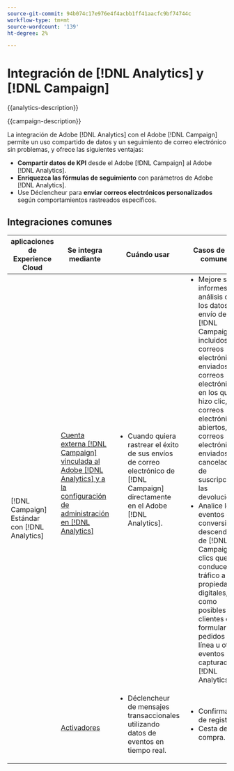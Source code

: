 ```yaml
---
source-git-commit: 94b074c17e976e4f4acbb1ff41aacfc9bf74744c
workflow-type: tm+mt
source-wordcount: '139'
ht-degree: 2%

---
```



# Integración de [!DNL Analytics] y [!DNL Campaign]

{{analytics-description}}

{{campaign-description}}

La integración de Adobe [!DNL Analytics] con el Adobe [!DNL Campaign] permite un uso compartido de datos y un seguimiento de correo electrónico sin problemas, y ofrece las siguientes ventajas:

+ **Compartir datos de KPI** desde el Adobe [!DNL Campaign] al Adobe [!DNL Analytics].
+ **Enriquezca las fórmulas de seguimiento** con parámetros de Adobe [!DNL Analytics].
+ Use Déclencheur para **enviar correos electrónicos personalizados** según comportamientos rastreados específicos.

## Integraciones comunes

<table>
    <thead>
        <tr>
            <th>aplicaciones de Experience Cloud</th>
            <th>Se integra mediante</th>
            <th>Cuándo usar</th>
            <th>Casos de uso comunes</th>
        </tr>
    </thead>
    <tbody>
        <tr>
            <td rowspan="2">[!DNL Campaign] Estándar con [!DNL Analytics]</td>
            <td><a href="https://experienceleague.adobe.com/docs/campaign-standard-learn/tutorials/integrations/track-the-success-of-your-deliveries-in-analytics.html" target="_blank" rel="noreferrer">Cuenta externa [!DNL Campaign] vinculada al Adobe [!DNL Analytics] y a la configuración de administración en [!DNL Analytics]</a></td>
            <td>
                <ul style="margin-top: 0;">
                    <li>Cuando quiera rastrear el éxito de sus envíos de correo electrónico de [!DNL Campaign] directamente en el Adobe [!DNL Analytics].</li>
                </ul>
            </td>
            <td>
              <ul style="margin-top: 0;">
                <li>Mejore sus informes de análisis con los datos de envío de [!DNL Campaign], incluidos los correos electrónicos enviados, los correos electrónicos en los que se hizo clic, los correos electrónicos abiertos, los correos electrónicos enviados, las cancelaciones de suscripción y las devoluciones.</li>
                <li>Analice los eventos de conversión descendentes de [!DNL Campaign] clics que conducen el tráfico a sus propiedades digitales, como posibles clientes de formularios, pedidos en línea u otros eventos capturados en [!DNL Analytics].</li>
              </ul>
            </td>
        </tr>
        <tr>
            <td><a href="../../integrations/tutorials/campaign-analytics/campaign-analytics-trigger.md" target="_blank" rel="noreferrer">Activadores</a></li>
            <td>
                <ul style="margin-top: 0;">
                    <li>Déclencheur de mensajes transaccionales utilizando datos de eventos en tiempo real.</li>
                </ul>
            </td>
            <td>
              <ul style="margin-top: 0;">
                <li>Confirmación de registro.</li>
                <li>Cesta de la compra.</li>
              </ul>
            </td>
        </tr>              
    </tbody>          
</table>

